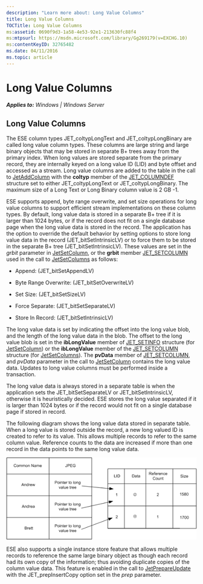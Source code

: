```yaml
---
description: "Learn more about: Long Value Columns"
title: Long Value Columns
TOCTitle: Long Value Columns
ms:assetid: 0690f9d3-1a58-4e53-92e1-213630fc88f4
ms:mtpsurl: https://msdn.microsoft.com/library/Gg269179(v=EXCHG.10)
ms:contentKeyID: 32765482
ms.date: 04/11/2016
ms.topic: article
---
```


# Long Value Columns


_**Applies to:** Windows | Windows Server_

## Long Value Columns

The ESE column types JET_coltypLongText and JET_coltypLongBinary are called long value column types. These columns are large string and large binary objects that may be stored in separate B+ trees away from the primary index. When long values are stored separate from the primary record, they are internally keyed on a long value ID (LID) and byte offset and accessed as a stream. Long value columns are added to the table in the call to [JetAddColumn](./jetaddcolumn-function.md) with the **coltyp** member of the [JET_COLUMNDEF](./jet-columndef-structure.md) structure set to either JET_coltypLongText or JET_coltypLongBinary. The maximum size of a Long Text or Long Binary column value is 2 GB -1.

ESE supports append, byte range overwrite, and set size operations for long value columns to support efficient stream implementations on these column types. By default, long value data is stored in a separate B+ tree if it is larger than 1024 bytes, or if the record does not fit on a single database page when the long value data is stored in the record. The application has the option to override the default behavior by setting options to store long value data in the record (JET_bitSetIntrinsicLV) or to force them to be stored in the separate B+ tree (JET_bitSetIntrinsicLV). These values are set in the *grbit* parameter in [JetSetColumn](./jetsetcolumn-function.md), or the **grbit** member [JET_SETCOLUMN](./jet-setcolumn-structure.md) used in the call to [JetSetColumns](./jetsetcolumns-function.md) as follows:

  - Append: (JET_bitSetAppendLV)

  - Byte Range Overwrite: (JET_bitSetOverwriteLV)

  - Set Size: (JET_bitSetSizeLV)

  - Force Separate: (JET_bitSetSeparateLV)

  - Store In Record: (JET_bitSetIntrinsicLV)

The long value data is set by indicating the offset into the long value blob, and the length of the long value data in the blob. The offset to the long value blob is set in the **ibLongValue** member of [JET_SETINFO](./jet-setinfo-structure.md) structure (for [JetSetColumn](./jetsetcolumn-function.md)) or the **ibLongValue** member of the [JET_SETCOLUMN](./jet-setcolumn-structure.md) structure (for [JetSetColumns](./jetsetcolumns-function.md)). The **pvData** member of [JET_SETCOLUMN](./jet-setcolumn-structure.md), and *pvData* parameter in the call to [JetSetColumn](./jetsetcolumn-function.md) contains the long value data. Updates to long value columns must be performed inside a transaction.

The long value data is always stored in a separate table is when the application sets the JET_bitSetSeparateLV or JET_bitSetIntrinsicLV, otherwise it is heuristically decided. ESE stores the long value separated if it is larger than 1024 bytes or if the record would not fit on a single database page if stored in record.

The following diagram shows the long value data stored in separate table. When a long value is stored outside the record, a new long valued ID is created to refer to its value. This allows multiple records to refer to the same column value. Reference counts to the data are increased if more than one record in the data points to the same long value data.

![ESE_Documentation_longvaluedtree2](images/Gg269179.ESE_Documentation_longvaluedtree2(EXCHG.10).gif "ESE_Documentation_longvaluedtree2")

ESE also supports a single instance store feature that allows multiple records to reference the same large binary object as though each record had its own copy of the information; thus avoiding duplicate copies of the column value data. This feature is enabled in the call to [JetPrepareUpdate](./jetprepareupdate-function.md) with the JET_prepInsertCopy option set in the *prep* parameter.
